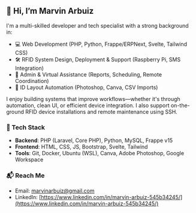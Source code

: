 ## 👋 Hi, I’m Marvin Arbuiz

I'm a multi-skilled developer and tech specialist with a strong background in:

- 💻 Web Development (PHP, Python, Frappe/ERPNext, Svelte, Tailwind CSS)
- 🛠️ RFID System Design, Deployment & Support (Raspberry Pi, SMS Integration)
- 🧾 Admin & Virtual Assistance (Reports, Scheduling, Remote Coordination)
- 🎨 ID Layout Automation (Photoshop, Canva, CSV Imports)

I enjoy building systems that improve workflows—whether it's through automation, clean UI, or efficient device integration. I also support on-the-ground RFID device installations and remote maintenance using SSH.

### 🔧 Tech Stack
- **Backend**: PHP (Laravel, Core PHP), Python, MySQL, Frappe v15
- **Frontend**: HTML, CSS, JS, Bootstrap, Svelte, Tailwind
- **Tools**: Git, Docker, Ubuntu (WSL), Canva, Adobe Photoshop, Google Workspace

### 📬 Reach Me
- Email: marvinarbuiz@gmail.com
- LinkedIn: [https://www.linkedin.com/in/marvin-arbuiz-545b34245/](https://www.linkedin.com/in/marvin-arbuiz-545b34245/)
